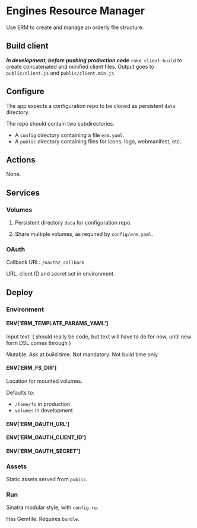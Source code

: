 # Engines Resource Manager

Use ERM to create and manage an orderly file structure.

## Build client

***In development, before pushing production code***
`rake client:build` to create concatenated and minified client files. Output goes to `public/client.js` and `public/client.min.js`.


## Configure

The app expects a configuration repo to be cloned as persistent `data` directory.

The repo should contain two subdirectories.
- A `config` directory containing a file `erm.yaml`.
- A `public` directory containing files for icons, logo, webmanifest, etc.


## Actions

None.


## Services

### Volumes

1. Persistent directory `data` for configuration repo.

2. Share multiple volumes, as required by `config/erm.yaml`.

### OAuth

Callback URL: `/oauth2_callback`

URL, client ID and secret set in environment.

## Deploy

### Environment

#### ENV['ERM_TEMPLATE_PARAMS_YAML']

Input text. ( should really be code, but text will have to do for now, until new form DSL comes through )

Mutable. Ask at build time. Not mandatory. Not build time only

#### ENV['ERM_FS_DIR']

Location for mounted volumes.

Defaults to:
- `/home/fs` in production
- `volumes` in development

#### ENV['ERM_OAUTH_URL']
#### ENV['ERM_OAUTH_CLIENT_ID']
#### ENV['ERM_OAUTH_SECRET']

### Assets

Static assets served from `public`.

### Run

Sinatra modular style, with `config.ru`.

Has Gemfile. Requires `bundle`.

